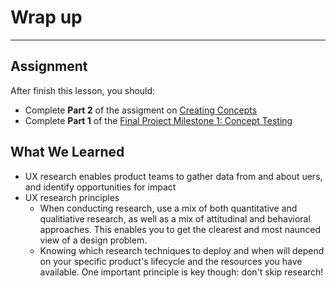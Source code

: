 # Wrap up
----

## Assignment

After finish this lesson, you should:
- Complete **Part 2** of the assigment on [Creating Concepts](/assignment-concept-tests.html)
- Complete **Part 1** of the [Final Project Milestone 1: Concept Testing](/concept-testing.html)


## What We Learned

- UX research enables product teams to gather data from and about uers, and identify opportunities for impact
- UX research principles
  - When conducting research, use a mix of both quantitative and qualitiative research, as well as a mix of attitudinal and behavioral approaches. This enables you to get the clearest and most naunced view of a design problem.
  - Knowing which research techniques to deploy and when will depend on your specific product's lifecycle and the resources you have available. One important principle is key though: don't skip research!




